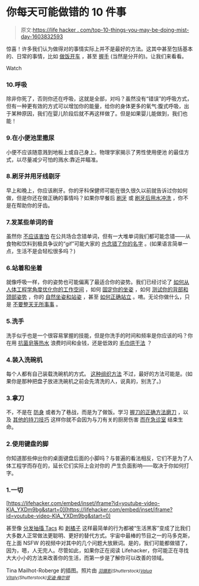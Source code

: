 # 你每天可能做错的 10 件事

> 原文:[https://life hacker . com/top-10-things-you-may-be-doing-mist-day-1603832593](https://lifehacker.com/top-10-things-you-might-be-doing-wrong-every-day-1603832593)

惊喜！许多我们认为做得对的事情实际上并不是最好的方法。这其中甚至包括基本的、日常的事情，比如 [做饭](https://lifehacker.com/the-stupid-things-you-do-in-the-kitchen-and-how-to-fix-5903931)[开车](http://lifehacker.com/top-10-ways-to-become-a-better-driver-1596820145) ，甚至 [握手](http://lifehacker.com/avoid-these-five-mistakes-and-never-give-a-bad-handshak-1178784076) (当然是分开的)。让我们来看看。

Watch

### 10.呼吸

除非你死了，否则你还在呼吸，这就是全部，对吗？虽然没有“错误”的呼吸方式，但有一种更有效的方式可以增加你的能量，给你的身体更多的氧气:腹式呼吸，出于某种原因，我们在婴儿阶段后就不再这样做了。但是如果婴儿能做到，我们也能！

### 9.在小便池里撒尿

小便不应该随意溅到地板上或自己身上。物理学家揭示了男性使用便池 的最佳方式，以尽量减少可怕的溅水:靠近并瞄准。

### 8.刷牙并用牙线剔牙

早上和晚上，你应该刷牙。你的牙科保健师可能在很久很久以前就告诉过你如何做，但是你还在做正确的事情吗？如果你早餐后 [刷牙](http://lifehacker.com/brush-your-teeth-before-breakfast-or-30-minutes-afterw-5991833) 或 [刷牙后用水冲洗](http://lifehacker.com/dont-rinse-your-mouth-out-after-brushing-your-teeth-5978107) ，你不是在帮助你的牙齿。

### 7.发某些单词的音

虽然你 [不应该害怕](http://lifehacker.com/dont-fear-mispronouncing-words-in-public-youll-remembe-1576703096) 在公共场合念错单词，但有一大堆单词我们都可能念错——从食物和饮料到极具争议的“gif”可能大家的 [也念错了你的名字](http://lifehacker.com/namez-makes-sure-no-one-mispronounces-your-name-again-1599754013) 。(如果语言简单一点，生活不是会轻松很多吗？)

### 6.站着和坐着

就像呼吸一样，你的姿势也可能偏离了最适合你的姿势。我们已经讨论了 [如何从人体工程学角度优化你的工作空间](http://lifehacker.com/how-to-ergonomically-optimize-your-workspace-30833302) ，如何 [固定你的坐姿](http://lifehacker.com/fix-your-posture-with-this-animated-guide-to-sitting-ri-1153760827) ，如何 [测试你的背部和颈部姿势](http://lifehacker.com/test-your-back-and-neck-posture-against-a-wall-5833519) ，你的 [自然坐姿和站姿](http://lifehacker.com/restore-your-natural-sitting-and-standing-posture-and-g-5990775) ，甚至 [如何正确站立](http://lifehacker.com/you-might-be-standing-all-wrong-heres-how-to-fix-your-1563852805) 。唷。无论你做什么，只是 [不要整天无所事事](http://lifehacker.com/how-sitting-all-day-is-damaging-your-body-and-how-you-c-5879536) 。

### 5.洗手

洗手似乎也是一个很容易掌握的技能，但是你洗手的时间和频率是你应该的吗？你在用 [抗菌皂](https://lifehacker.com/how-you-should-wash-your-hands-1449402513)[等热水](http://lifehacker.com/dont-wait-for-hot-water-to-wash-your-hands-5380415) 浪费时间和金钱，还是低效的 [毛巾烘干法](http://lifehacker.com/stop-wasting-paper-towels-with-the-shake-and-fold-techn-5907070) ？

### 4.装入洗碗机

每个人都有自己装载洗碗机的方式。 [这种组织方法](http://lifehacker.com/the-proper-way-to-load-your-dishwasher-for-the-cleanest-1284209586) 不过，最好的方法可能是。(如果你是那种把盘子放进洗碗机之前会先清洗的人，说真的，别洗了。)

### 3.拿刀

不，不是在 [防身](http://lifehacker.com/basic-self-defense-moves-anyone-can-do-and-everyone-sh-5825528) 或者为了巷战，而是为了做饭。学习 [握刀的正确方法](http://lifehacker.com/save-time-cooking-by-learning-the-proper-knife-grips-a-5836515)[磨刀](http://lifehacker.com/how-do-i-sharpen-a-kitchen-knife-30809323) ，以及 [其他的持刀技巧](http://lifehacker.com/increase-kitchen-efficiency-by-learning-basic-knife-han-5480722) 这样你就不会因为与刀有关的厨房伤害 [而在急诊室](http://lifehacker.com/keep-your-knives-sharp-dull-knives-cause-more-injuries-5849430) 结束生命。

### 2.使用键盘的脚

你知道那些伸出你的桌面键盘后面的小脚吗？与普遍的看法相反，它们不是为了人体工程学而存在的，延长它们实际上会对你的 产生负面影响——取决于你如何打字。

### 1.一切

 [https://lifehacker.com/embed/inset/iframe?id=youtube-video-KlA_YXDm9bg&start=0](https://lifehacker.com/embed/inset/iframe?id=youtube-video-KlA_YXDm9bg&start=0) 

甚至像 [分发抽搐 Tacs](http://lifehacker.com/get-a-single-tic-tac-out-of-the-box-every-time-5938084) 和 [剥橘子](http://lifehacker.com/dont-peel-oranges-quickly-unroll-them-in-a-strip-inst-1475560174) 这样最简单的行为都被“生活黑客”变成了比我们大多数人正常做法更聪明、更好的替代方式。宇宙中最棒的节目之一的马多克斯，在上面 NSFW 的视频中对其中的几个问题大放厥词。是的，我们可能都做错了，因为，嗯，人无完人。尽管如此，如果你正在阅读 Lifehacker，你可能正在寻找大大小小的方法来改善你的生活，而第一步是了解你可以改善的领域。

Tina Mailhot-Roberge 的插图。照片由 [<small>*羽摄影*</small>](http://www.shutterstock.com/pic.mhtml?id=149247359)<small>*(Shutterstock)*</small>[<small>*Valua Vitaly*</small>](http://www.shutterstock.com/cat.mhtml?lang=en&search_source=search_form&version=llv1&anyorall=all&safesearch=1&searchterm=hand+washing&search_group=&orient=&search_cat=&searchtermx=&photographer_name=&people_gender=&people_age=&people_ethnicity=&people_number=&commercial_ok=&color=&show_color_wheel=1#id=74615794&src=7f74d6b8896589bb7761b120aaca4ed7-16-82)<small>*(Shutterstock)*</small>[<small>*安迪·梅尔顿*</small>](http://www.flickr.com/photos/trekkyandy/5434158031/)<small></small>